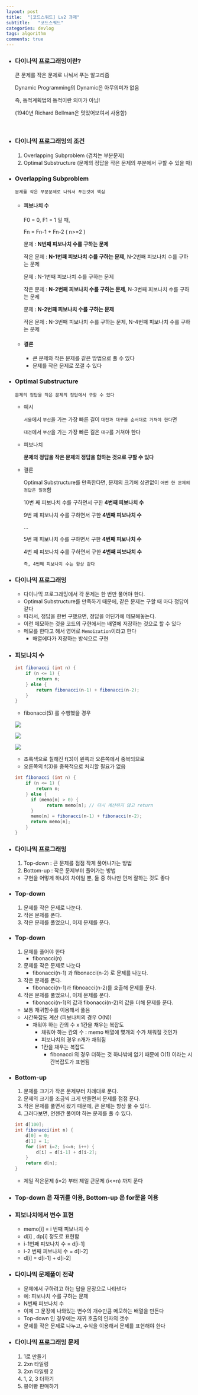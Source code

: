 ```yaml
---
layout: post
title:  "[코드스쿼드] Lv2 과제"
subtitle:   "코드스쿼드"
categories: devlog
tags: algorithm
comments: true
---
```


- ### 다이나믹 프로그래밍이란?

  큰 문제를 작은 문제로 나눠서 푸는 알고리즘

  Dynamic Programming의 Dynamic은 아무의미가 없음

  즉, 동적계획법의 동적이란 의미가 아님!

  (1940년 Richard Bellman은 멋있어보여서 사용함)

  ​

- ### 다이나믹 프로그래밍의 조건

  1. Overlapping Subproblem (겹치는 부분문제)
  2. Optimal Substructure (문제의 정답을 작은 문제의 부분에서 구할 수 있을 때)



- ### Overlapping Subproblem

  `문제를 작은 부분문제로 나눠서 푸는것이 핵심`

  - #### 피보나치 수

    F0 = 0, F1 = 1 일 때,

    Fn = Fn-1 + Fn-2 ( n>=2 )

    문제 : **N번째 피보나치 수를 구하는 문제**

    작은 문제 : **N-1번째 피보나치 수를 구하는 문제**, N-2번째 피보나치 수를 구하는 문제

    문제 : N-1번째 피보나치 수를 구하는 문제

    작은 문제 : **N-2번째 피보나치 수를 구하는 문제**, N-3번째 피보나치 수를 구하는 문제

    문제 : **N-2번째 피보나치 수를 구하는 문제**

    작은 문제 : N-3번째 피보나치 수를 구하는 문제, N-4번째 피보나치 수를 구하는 문제

  - #### 결론

    - 큰 문제와 작은 문제를 같은 방법으로 풀 수 있다
    - 문제를 작은 문제로 쪼갤 수 있다



- ### Optimal Substructure

  `문제의 정답을 작은 문제의 정답에서 구할 수 있다`

  - 예시

    `서울`에서 `부산`을 가는 가장 빠른 길이 `대전과 대구를 순서대로 거쳐야 한다`면

    `대전`에서 `부산`을 가는 가장 빠른 길은 `대구`를 거쳐야 한다

  - 피보나치

    **문제의 정답을 작은 문제의 정답을 합하는 것으로 구할 수 있다**

  - 결론

    Optimal Substructure를 만족한다면, 문제의 크기에 상관없이 `어떤 한 문제의 정답은 일정`함

    10번 째 피보나치 수를 구하면서 구한 **4번째 피보나치 수**

    9번 째 피보나치 수를 구하면서 구한 **4번째 피보나치 수**

    ...

    5번 째 피보나치 수를 구하면서 구한 **4번째 피보나치 수**

    4번 째 피보나치 수를 구하면서 구한 **4번째 피보나치 수**

    `즉, 4번째 피보나치 수는 항상 같다`



- ### 다이나믹 프로그래밍

  - 다이나믹 프로그래밍에서 각 문제는 한 번만 풀어야 한다.
  - Optimal Substructure를 만족하기 때문에, 같은 문제는 구할 때 마다 정답이 같다
  - 따라서, 정답을 한번 구했으면, 정답을 어딘가에 메모해놓는다.
  - 이런 메모하는 것을 코드의 구현에서는 배열에 저장하는 것으로 할 수 있다
  - 메모를 한다고 해서 영어로 `Memoization`이라고 한다
    - 배열에다가 저장하는 방식으로 구현



- ### 피보나치 수

  ```java
  int fibonacci (int n) {
      if (n <= 1) {
          return n;
      } else {
          return fibonacci(n-1) + fibonacci(n-2);
      }
  }
  ```

  - fibonacci(5) 를 수행했을 경우

  ![](https://imgur.com/ZAO0BLe.png)

  ![](https://imgur.com/LuF9D4z.png)

  ![](https://imgur.com/9DAnuH5.png)

  - 초록색으로 칠해진 f(3)이 왼쪽과 오른쪽에서 중복되므로
  - 오른쪽의 f(3)을 중복적으로 처리할 필요가 없음

  ```java
  int fibonacci (int n) {
      if (n <= 1) {
          return n;
      } else {
      	if (memo[n] > 0) {
              return memo[n]; // 다시 계산하지 않고 return
      	}
      	memo[n] = fibonacci(n-1) + fibonacci(n-2);
      	return memo[n];
      }
  }
  ```



- ### 다이나믹 프로그래밍

  1. Top-down : 큰 문제를 점점 작게 풀어나가는 방법
  2. Bottom-up : 작은 문제부터 풀어가는 방법

  - 구현을 어떻게 하냐의 차이일 뿐, 둘 중 하나만 먼저 잘하는 것도 좋다



- ### Top-down

  1. 문제를 작은 문제로 나눈다.
  2. 작은 문제를 푼다.
  3. 작은 문제를 풀었으니, 이제 문제를 푼다.

  

- ### Top-down

  1. 문제를 풀어야 한다
     - fibonacci(n)
  2. 문제를 작은 문제로 나눈다
     - fibonacci(n-1) 과 fibonacci(n-2) 로 문제를 나눈다.
  3. 작은 문제를 푼다.
     - fibonacci(n-1)과 fibnoacci(n-2)를 호출해 문제를 푼다.
  4. 작은 문제를 풀었으니, 이제 문제를 푼다.
     - fibonacci(n-1)의 값과 fibonacci(n-2)의 값을 더해 문제를 푼다.

  - 보통 재귀함수를 이용해서 풀음
  - 시간복잡도 계산 (피보나치의 경우 O(N))
    - 채워야 하는 칸의 수 x 1칸을 채우는 복잡도
      - 채워야 하는 칸의 수 : memo 배열에 몇개의 수가 채워질 것인가
      - 피보나치의 경우 n개가 채워짐
      - 1칸을 채우는 복잡도
        - fibonacci 의 경우 더하는 것 하나밖에 없기 때문에 O(1) 이라는 시간복잡도가 표현됨



- ### Bottom-up

  1. 문제를 크기가 작은 문제부터 차례대로 푼다.
  2. 문제의 크기를 조금씩 크게 만들면서 문제를 점점 푼다.
  3. 작은 문제를 풀면서 왔기 때문에, 큰 문제는 항상 풀 수 있다.
  4. 그러다보면, 언젠간 풀어야 하는 문제를 풀 수 있다.

  ```java
  int d[100];
  int fibonacci(int n) {
      d[0] = 0;
      d[1] = 1;
      for (int i=2; i<=n; i++) {
          d[i] = d[i-1] + d[i-2];
      }
      return d[n];
  }
  ```

  - 제일 작은문제 (i=2) 부터 제일 큰문제 (i<=n) 까지 푼다



- ### Top-down 은 재귀를 이용, Bottom-up 은 for문을 이용



- ### 피보나치에서 변수 표현

  - memo[i] = i 번째 피보나치 수
  - d[i] , dp[i] 정도로 표현함
  - i-1번째 피보나치 수 = d[i-1]
  - i-2 번째 피보나치 수 = d[i-2]
  - d[i] = d[i-1] + d[i-2]



- ### 다이나믹 문제풀이 전략

  - 문제에서 구하려고 하는 답을 문장으로 나타낸다
  - 예: 피보나치 수를 구하는 문제
  - N번째 피보나치 수
  - 이제 그 문장에 나와있는 변수의 개수만큼 메모하는 배열을 만든다
  - Top-down 인 경우에는 재귀 호출의 인자의 갯수
  - 문제를 작은 문제로 나누고, 수식을 이용해서 문제를 표현해야 한다



- ### 다이나믹 프로그래밍 문제

  1. 1로 만들기
  2. 2xn 타일링
  3. 2xn 타일링 2
  4. 1, 2, 3 더하기
  5. 붕어빵 판매하기